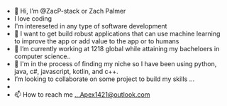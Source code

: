 - 👋 Hi, I’m @ZacP-stack or Zach Palmer
- I love coding
- I'm intereseted in any type of software development
- 👀 I want to get build robust applications that can use machine learning to improve the app or add value to the app or to humans
- 🌱 I’m currently working at 1218 global while attaining my bacheloers in computer science..
- 💞️ I'm in the process of finding my niche so I have been using python, java, c#, javascript, kotlin, and c++. 
- I’m looking to collaborate on some project to build my skills ...
-
- 📫 How to reach me ...Apex1421@outlook.com

